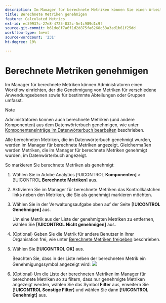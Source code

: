 ```yaml
---
description: Im Manager für berechnete Metriken können Sie einen Arbeitsablauf einrichten, zu dem die Genehmigung von Metriken für verschiedene Anwendungsebenen und spezielle Abteilungen oder Gruppen gehört.
title: Berechnete Metriken genehmigen
feature: Calculated Metrics
exl-id: ec39937c-27e8-4725-832c-5e1c989d1c9f
source-git-commit: b61de8f7a6f1d2d875fa6268c53a3ad1b61f25dd
workflow-type: tm+mt
source-wordcount: '231'
ht-degree: 19%

---
```


# Berechnete Metriken genehmigen

Im Manager für berechnete Metriken können Administratoren einen Workflow einrichten, der die Genehmigung von Metriken für verschiedene Anwendungsebenen sowie für bestimmte Abteilungen oder Gruppen umfasst.

>[!NOTE]
>
>Administratoren können auch berechnete Metriken (und andere Komponenten) aus dem Datenwörterbuch genehmigen, wie unter [Komponenteneinträge im Datenwörterbuch bearbeiten](/help/analyze/analysis-workspace/components/data-dictionary/edit-entries-data-dictionary.md) beschrieben.
>
>Alle berechneten Metriken, die im Datenwörterbuch genehmigt wurden, werden im Manager für berechnete Metriken angezeigt. Gleichermaßen werden Metriken, die im Manager für berechnete Metriken genehmigt wurden, im Datenwörterbuch angezeigt.

So markieren Sie berechnete Metriken als genehmigt:

1. Wählen Sie in Adobe Analytics [!UICONTROL **Komponenten**] > [!UICONTROL **Berechnete Metriken**] aus.

1. Aktivieren Sie im Manager für berechnete Metriken das Kontrollkästchen links neben den Metriken, die Sie als genehmigt markieren möchten.

1. Wählen Sie in der Verwaltungsaufgabe oben auf der Seite **[!UICONTROL Genehmigen]** aus.

   Um eine Metrik aus der Liste der genehmigten Metriken zu entfernen, wählen Sie **[!UICONTROL Nicht genehmigen]** aus.

1. (Optional) Geben Sie die Metrik für andere Benutzer in Ihrer Organisation frei, wie unter [Berechnete Metriken freigeben](/help/components/c-calcmetrics/c-workflow/cm-workflow/cm-sharing.md) beschrieben.

1. Wählen Sie **[!UICONTROL OK]** aus.

   Beachten Sie, dass in der Liste neben der berechneten Metrik ein Genehmigungssymbol angezeigt wird:  ![](https://spectrum.adobe.com/static/icons/workflow_18/Smock_CheckmarkCircle_18_N.svg)

1. (Optional) Um die Liste der berechneten Metriken im Manager für berechnete Metriken so zu filtern, dass nur genehmigte Metriken angezeigt werden, wählen Sie das Symbol **Filter** aus, erweitern Sie **[!UICONTROL Sonstige Filter]** und wählen Sie dann **[!UICONTROL Genehmigt]** aus.
